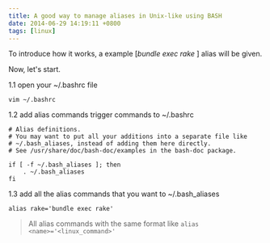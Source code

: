 ```yaml
---
title: A good way to manage aliases in Unix-like using BASH
date: 2014-06-29 14:19:11 +0800
tags: [linux]
---
```


To introduce how it works, a example [*bundle exec rake* ] alias will be given.

Now, let's start.

1.1 open your ~/.bashrc file

```
vim ~/.bashrc
```

1.2 add alias commands trigger commands to ~/.bashrc

```
# Alias definitions.
# You may want to put all your additions into a separate file like
# ~/.bash_aliases, instead of adding them here directly.
# See /usr/share/doc/bash-doc/examples in the bash-doc package.

if [ -f ~/.bash_aliases ]; then
    . ~/.bash_aliases
fi
```

1.3 add all the alias commands that you want to ~/.bash_aliases  

```
alias rake='bundle exec rake'
```

> All alias commands with the same format like  `alias <name>='<linux_command>'`
